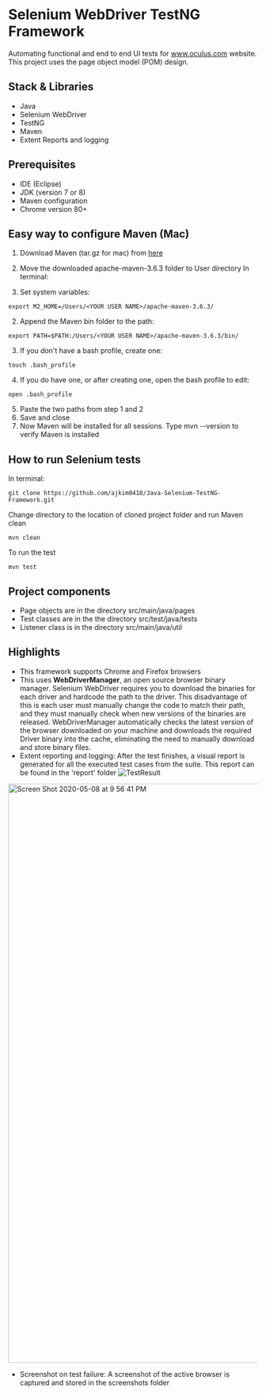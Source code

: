 # Selenium WebDriver TestNG Framework
Automating functional and end to end UI tests for www.oculus.com website. This project uses the page object model (POM) design. 

## Stack & Libraries
- Java
- Selenium WebDriver
- TestNG 
- Maven
- Extent Reports and logging

## Prerequisites
- IDE (Eclipse)
- JDK (version 7 or 8)
- Maven configuration
- Chrome version 80+

## Easy way to configure Maven (Mac)
1. Download Maven (tar.gz for mac) from [here](https://maven.apache.org/download.cgi)
2. Move the downloaded apache-maven-3.6.3 folder to User directory
In terminal:

1. Set system variables:
```
export M2_HOME=/Users/<YOUR USER NAME>/apache-maven-3.6.3/
```
2. Append the Maven bin folder to the path:
```
export PATH=$PATH:/Users/<YOUR USER NAME>/apache-maven-3.6.3/bin/
```
3. If you don't have a bash profile, create one:
```
touch .bash_profile
```
4. If you do have one, or after creating one, open the bash profile to edit:
```
open .bash_profile
```
5. Paste the two paths from step 1 and 2
6. Save and close
7. Now Maven will be installed for all sessions. Type mvn --version to verify Maven is installed

## How to run Selenium tests
In terminal:
```
git clone https://github.com/ajkim0418/Java-Selenium-TestNG-Framework.git
```
Change directory to the location of cloned project folder and run Maven clean
```
mvn clean
```
To run the test
```
mvn test
```

## Project components
- Page objects are in the directory src/main/java/pages
- Test classes are in the the directory src/test/java/tests
- Listener class is in the directory src/main/java/util

## Highlights
- This framework supports Chrome and Firefox browsers 
- This uses **WebDriverManager**, an open source browser binary manager. Selenium WebDriver requires you to download the binaries for each driver and hardcode the path to the driver. This disadvantage of this is each user must manually change the code to match their path, and they must manually check when new versions of the binaries are released. WebDriverManager automatically checks the latest version of the browser downloaded on your machine and downloads the required Driver binary into the cache, eliminating the need to manually download and store binary files. 
- Extent reporting and logging: After the test finishes, a visual report is generated for all the executed test cases from the suite. This report can be found in the 'report' folder
![TestResult](https://user-images.githubusercontent.com/64181697/81464435-aba35d00-9176-11ea-9859-d97d9aa1aed3.png)
<img width="1168" alt="Screen Shot 2020-05-08 at 9 56 41 PM" src="https://user-images.githubusercontent.com/64181697/81464457-d5f51a80-9176-11ea-8460-694660fc7904.png">

- Screenshot on test failure: A screenshot of the active browser is captured and stored in the screenshots folder
